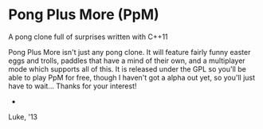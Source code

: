 Pong Plus More (PpM)
=============

A pong clone full of surprises written with C++11

Pong Plus More isn't just any pong clone. It will feature fairly funny easter
eggs and trolls, paddles that have a mind of their own, and a multiplayer mode
which supports all of this. It is released under the GPL so you'll be able to
play PpM for free, though I haven't got a alpha out yet, so you'll just have to
wait... Thanks for your interest!

-
Luke, '13
